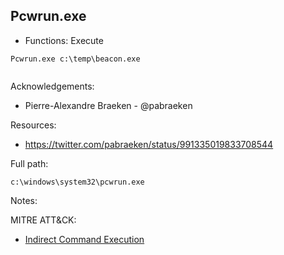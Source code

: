 ## Pcwrun.exe

* Functions: Execute

```
Pcwrun.exe c:\temp\beacon.exe
 
```

Acknowledgements:
* Pierre-Alexandre Braeken - @pabraeken


Resources:
* https://twitter.com/pabraeken/status/991335019833708544

Full path:
```
c:\windows\system32\pcwrun.exe
```

Notes:



 
MITRE ATT&CK:
* [Indirect Command Execution](https://attack.mitre.org/wiki/Technique/T1202)
